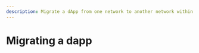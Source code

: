 ```yaml
---
description: Migrate a dApp from one network to another network within the XION ecosystem
---
```


# Migrating a dapp

